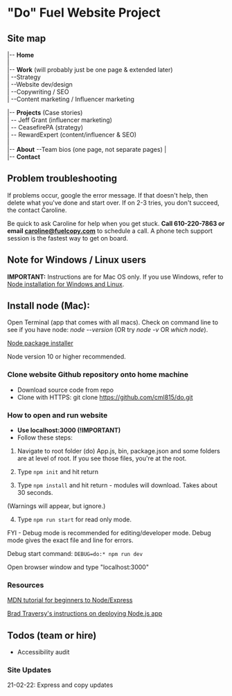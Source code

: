 "Do" Fuel Website Project
=========================

## Site map

|-- **Home**  
|  
|-- **Work** (will probably just be one page & extended later)    
|    --Strategy   
|    --Website dev/design   
|    --Copywriting / SEO   
|    --Content marketing / Influencer marketing  
  
|-- **Projects** (Case stories)  
|   -- Jeff Grant (influencer marketing)  
|   -- CeasefirePA (strategy)  
|   -- RewardExpert (content/influencer & SEO)  
|  
|-- **About**
    --Team bios (one page, not separate pages)
|  
|-- **Contact**   

## Problem troubleshooting

If problems occur, google the error message. If that doesn't help, then delete what you've done and start over. If on 2-3 tries, you don't succeed, the contact Caroline.

Be quick to ask Caroline for help when you get stuck. **Call 610-220-7863 or email caroline@fuelcopy.com** to schedule a call. A phone tech support session is the fastest way to get on board.

## Note for Windows / Linux users

**IMPORTANT:** Instructions are for Mac OS only. If you use Windows, refer to [Node installation for Windows and Linux](https://nodejs.org/en/download/).

## Install node (Mac):

Open Terminal (app that comes with all macs). Check on command line to see if you have node: *node --version* (OR try *node -v* OR *which node*).

[Node package installer](https://nodejs.org/en/download/)

Node version 10 or higher recommended. 

### Clone website Github repository onto home machine 

* Download source code from repo
* Clone with HTTPS: git clone https://github.com/cml815/do.git

### How to open and run website

* **Use localhost:3000 (!IMPORTANT)**
* Follow these steps:

1) Navigate to root folder (do) App.js, bin, package.json and some folders are at level of root. If you see those files, you're at the root. 

2) Type ```npm init``` and hit return

3) Type ```npm install``` and hit return - modules will download. Takes about 30 seconds. 

(Warnings will appear, but ignore.)

4) Type ```npm run start``` for read only mode. 

FYI - Debug mode is recommended for editing/developer mode. Debug mode gives the exact file and line for errors.

Debug start command: ```DEBUG=do:* npm run dev```

Open browser window and type "localhost:3000" 

### Resources

[MDN tutorial for beginners to Node/Express](https://developer.mozilla.org/en-US/docs/Learn/Server-side/Express_Nodejs/Introduction)

[Brad Traversy's instructions on deploying Node.js app](https://gist.github.com/bradtraversy/cd90d1ed3c462fe3bddd11bf8953a896)

## Todos (team or hire) 

* Accessibility audit

### Site Updates

21-02-22: Express and copy updates




